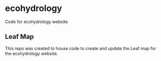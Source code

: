 # ecohydrology
Code for ecohydrology website


## Leaf Map

This repo was created to house code to create and update the Leaf map for the ecohydrology website.
